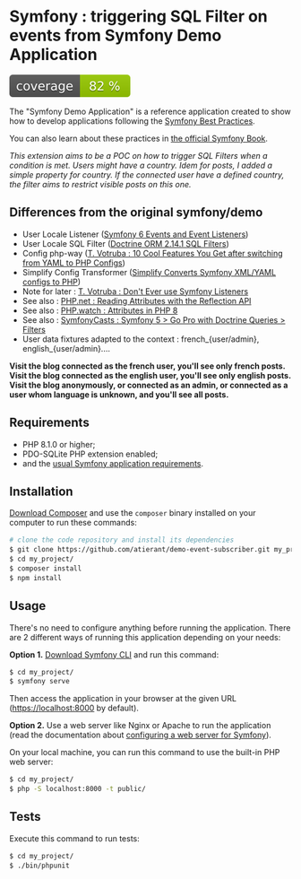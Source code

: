 Symfony : triggering SQL Filter on events from Symfony Demo Application
=======================================================================

![Code Coverage Badge](https://raw.githubusercontent.com/atierant/demo-event-subscriber/image-data/coverage.svg)


The "Symfony Demo Application" is a reference application created to show how
to develop applications following the [Symfony Best Practices][1].

You can also learn about these practices in [the official Symfony Book][5].

_This extension aims to be a POC on how to trigger SQL Filters when a condition is met.
Users might have a country. Idem for posts, I added a simple property for country.
If the connected user have a defined country, the filter aims to restrict visible posts on this one._

Differences from the original symfony/demo
------------------------------------------

- User Locale Listener ([Symfony 6 Events and Event Listeners](https://symfony.com/doc/current/event_dispatcher.html#creating-an-event-subscriber))
- User Locale SQL Filter ([Doctrine ORM 2.14.1 SQL Filters](https://www.doctrine-project.org/projects/doctrine-orm/en/2.14/reference/filters.html))
- Config php-way ([T. Votruba : 10 Cool Features You Get after switching from YAML to PHP Configs](https://tomasvotruba.com/blog/2020/07/16/10-cool-features-you-get-after-switching-from-yaml-to-php-configs/))
- Simplify Config Transformer ([Simplify Converts Symfony XML/YAML configs to PHP](https://github.com/symplify/config-transformer))
- Note for later : [T. Votruba : Don't Ever use Symfony Listeners](https://tomasvotruba.com/blog/2019/05/16/don-t-ever-use-listeners)
- See also : [PHP.net : Reading Attributes with the Reflection API](https://www.php.net/manual/en/language.attributes.reflection.php)
- See also : [PHP.watch : Attributes in PHP 8](https://php.watch/articles/php-attributes#reflection)
- See also : [SymfonyCasts : Symfony 5 > Go Pro with Doctrine Queries > Filters](https://symfonycasts.com/screencast/doctrine-queries/filters)
- User data fixtures adapted to the context : french_{user/admin}, english_{user/admin}....

**Visit the blog connected as the french user, you'll see only french posts.  
Visit the blog connected as the english user, you'll see only english posts.  
Visit the blog anonymously, or connected as an admin, or connected as a user whom language is unknown,
and you'll see all posts.**

Requirements
------------

  * PHP 8.1.0 or higher;
  * PDO-SQLite PHP extension enabled;
  * and the [usual Symfony application requirements][2].

Installation
------------

[Download Composer][6] and use the `composer` binary installed
on your computer to run these commands:

```bash
# clone the code repository and install its dependencies
$ git clone https://github.com/atierant/demo-event-subscriber.git my_project
$ cd my_project/
$ composer install
$ npm install
```

Usage
-----

There's no need to configure anything before running the application. There are
2 different ways of running this application depending on your needs:

**Option 1.** [Download Symfony CLI][4] and run this command:

```bash
$ cd my_project/
$ symfony serve
```

Then access the application in your browser at the given URL (<https://localhost:8000> by default).

**Option 2.** Use a web server like Nginx or Apache to run the application
(read the documentation about [configuring a web server for Symfony][3]).

On your local machine, you can run this command to use the built-in PHP web server:

```bash
$ cd my_project/
$ php -S localhost:8000 -t public/
```

Tests
-----

Execute this command to run tests:

```bash
$ cd my_project/
$ ./bin/phpunit
```

[1]: https://symfony.com/doc/current/best_practices.html
[2]: https://symfony.com/doc/current/setup.html#technical-requirements
[3]: https://symfony.com/doc/current/setup/web_server_configuration.html
[4]: https://symfony.com/download
[5]: https://symfony.com/book
[6]: https://getcomposer.org/
